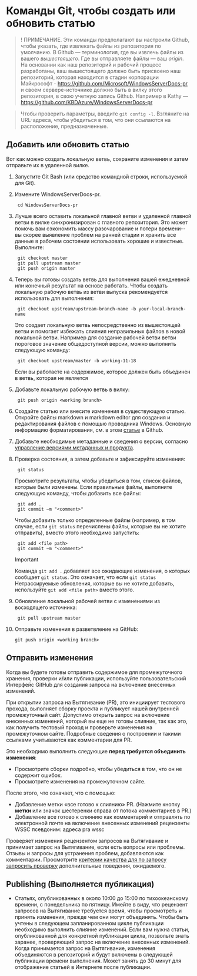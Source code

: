 <properties pageTitle="Команды Git для создания новой статьи или обновления существующей статьи" description="Шаги для создания и обновления статьи в WindowsServerDocs-pr." metaKeywords="" services="" solutions="" documentationCenter="" authors="Kathy Davies" videoId="" scriptId="" manager="dongill" />

<tags ms.service="contributor-guide" ms.devlang="" ms.topic="article" ms.tgt_pltfrm="" ms.workload="" ms.date="08/24/16" ms.author="kathydav" />

# <a name="git-commands-to-create-or-update-an-article"></a>Команды Git, чтобы создать или обновить статью

>! ПРИМЕЧАНИЕ. Эти команды предполагают вы настроили Github, чтобы указать, где извлекать файлы из репозитория по умолчанию. В Github — терминология, где вы извлечь файлы из вашего *вышестоящего*. Где вы отправляете файлы — ваш *origin*. На основании как наш репозиторий и рабочий процесс разработаны, ваш вышестоящего должно быть присвоено наш репозиторий, которая находится в стадии корпорации Майкрософт - https://github.com/Microsoft/WindowsServerDocs-pr и своем сервере-источнике должно быть в вилку этого репозитория, в свою учетную запись Github. Например в Kathy — https://github.com/KBDAzure/WindowsServerDocs-pr 

>Чтобы проверить параметры, введите ```git config -l```. Взгляните на URL-адреса, чтобы убедиться в том, что они ссылаются на расположение, предназначенные.

## <a name="add-or-update-an-article"></a>Добавить или обновить статью

Вот как можно создать локальную ветвь, сохраните изменения и затем отправьте их в удаленной вилке.

1. Запустите Git Bash (или средство командной строки, используемой для Git).

2. Измените WindowsServerDocs-pr.

        cd WindowsServerDocs-pr

3. Лучше всего оставить локальной главной ветви и удаленной главной ветви в вилке синхронизирован с главного репозитория. Это может помочь вам сэкономить массу разочарование и потери времени--вы скорее выявление проблем на ранней стадии и хранить все данные в рабочем состоянии использовать хорошие и известные. Выполните:

        git checkout master
        git pull upstream master
        git push origin master

4. Теперь вы готовы создать ветвь для выполнения вашей ежедневной или конечный результат на основе работать. Чтобы создать локальную рабочую ветвь из ветви выпуска рекомендуется использовать для выполнения:

        git checkout upstream/upstream-branch-name -b your-local-branch-name

   Это создает локальную ветвь непосредственно из вышестоящей ветви и помогает избежать слияния неправильных файлов в новой локальной ветви. Например для создание рабочей ветви ветви пороговое значение общедоступной версии, можно выполнить следующую команду:
      
        git checkout upstream/master -b working-11-18

   Если вы работаете на содержимое, которое должен быть объединен в ветвь, которая не является         

5. Добавьте локальную рабочую ветвь в вилку:

        git push origin <working branch>

6. Создайте статью или внесите изменения в существующую статью. Откройте файлы markdown и markdown editor для создания и редактирования файлов с помощью проводника Windows. Основную информацию форматирования, см. в этом [статье](https://help.github.com/articles/getting-started-with-writing-and-formatting-on-github/) в Github.

7. Добавьте необходимые метаданные и сведения о версии, согласно [управление версиями метаданных и продукта](metadata-OSversioning-and-trademarks.md).

8. Проверка состояния, а затем добавьте и зафиксируйте изменения:

        git status

   Просмотрите результаты, чтобы убедиться в том, список файлов, которые были изменены. Если правильные файлы, выполните следующую команду, чтобы добавить все файлы:

        git add .
        git commit –m "<comment>"

   Чтобы добавить только определенные файлы (например, в том случае, если ```git status``` перечислены файлы, которые вы не хотите отправить), вместо этого необходимо запустить:

        git add <file path>
        git commit –m "<comment>"

   >[!IMPORTANT]
   >Команда ```git add .``` добавляет все ожидающие изменения, о которых сообщает ```git status```. Это означает, что если ```git status``` Нетрассируемые обновления, которые вы не хотите добавить, используйте ```git add <file path>``` вместо этого.  

9. Обновление локальной рабочей ветви с изменениями из восходящего источника:

        git pull upstream master

10. Отправьте изменения в разветвление на GitHub:

        git push origin <working branch>

## <a name="submit-your-changes"></a>Отправить изменения

Когда вы будете готовы отправить содержимое для промежуточного хранения, проверки и/или публикации, используйте пользовательский Интерфейс GitHub для создания запроса на включение внесенных изменений. 

При открытии запроса на Вытягивание (PR), это инициирует тестового прохода, выполняет сборку проекта и публикует нашей внутренней промежуточный сайт. Допустимо открыть запрос на включение внесенных изменений, который вы еще не готовы слияние, так как это, как получить тестовый проход и проверьте изменения на промежуточном сайте. Подробные сведения о построении и такими ссылками учитываются как комментарии для PR. 

Это необходимо выполнить следующие **перед требуется объединить изменения**:
  - Просмотрите сборки подробно, чтобы убедиться в том, что он не содержит ошибок. 
  - Просмотрите изменения на промежуточном сайте.

После этого, что означает, что с помощью:
- Добавление метки «все готово к слиянию» PR. \(Нажмите кнопку **метки** или значок шестеренки справа от потока комментариев в PR.)
- Добавление все готово к слиянию как комментарий и отправлять по электронной почте на включение внесенных изменений рецензенты WSSC псевдоним: адреса pra wssc

Проверяет изменения рецензентом запросов на Вытягивание и принимает запрос на Вытягивание, если есть вопросы или проблемы. Отзывы и запросы для устранения проблем, добавляются как комментарии. Просмотрите [критерии качества для по запросу запросить проверку](contributor-guide-pr-criteria.md) дополнительные поведения, ожидаемого.

## <a name="publishing"></a>Publishing (Выполняется публикация)

- Статьях, опубликованных в около 10:00 до 15:00 по тихоокеанскому времени, с понедельника по пятницу. Имейте в виду, что рецензент запросов на Вытягивание требуется время, чтобы просмотреть и принять изменения, прежде чем они могут объединять. Чтобы быть учтены в следующем запланированном цикле публикации необходимо выполнить слияние изменений. Если вам нужна статьи, опубликованной для конкретной публикации цикла, позвольте знать заранее, проверяющий запрос на включение внесенных изменений. Когда принимается запрос на Вытягивание, изменения объединяются в репозиторий и будут включены в следующей публикации времени выполнения. Может занять до 30 минут для отображение статьей в Интернете после публикации. 
